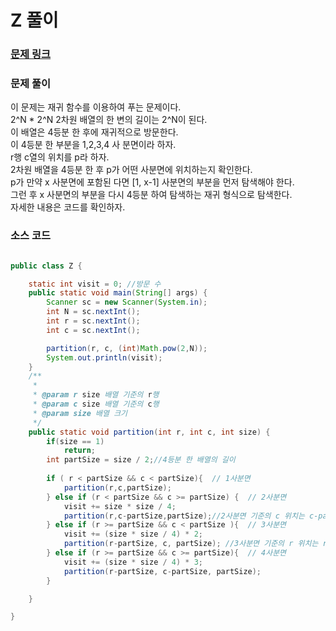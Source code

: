 # Z 풀이


### [문제 링크](https://www.acmicpc.net/problem/1074)

### 문제 풀이
이 문제는 재귀 함수를 이용하여 푸는 문제이다. </br>
2^N * 2^N 2차원 배열의 한 변의 길이는 2^N이 된다.</br>
이 배열은 4등분 한 후에 재귀적으로 방문한다.</br>
이 4등분 한 부분을 1,2,3,4 사 분면이라 하자.</br>
r행 c열의 위치를 p라 하자.</br>
2차원 배열을 4등분 한 후 p가 어떤 사분면에 위치하는지 확인한다.</br>
p가 만약 x 사분면에 포함된 다면 [1, x-1] 사분면의 부분을 먼저 탐색해야 한다.</br>
그런 후 x 사분면의 부분을 다시 4등분 하여 탐색하는 재귀 형식으로 탐색한다.</br>
자세한 내용은 코드를 확인하자.</br>

### 소스 코드
```java

public class Z {

    static int visit = 0; //방문 수
    public static void main(String[] args) {
        Scanner sc = new Scanner(System.in);
        int N = sc.nextInt();
        int r = sc.nextInt();
        int c = sc.nextInt();

        partition(r, c, (int)Math.pow(2,N));
        System.out.println(visit);
    }
    /**
     * 
     * @param r size 배열 기준의 r행
     * @param c size 배열 기준의 c행
     * @param size 배열 크기
     */
    public static void partition(int r, int c, int size) {
        if(size == 1)
            return;
        int partSize = size / 2;//4등분 한 배열의 길이
        
        if ( r < partSize && c < partSize){  // 1사분면
            partition(r,c,partSize);
        } else if (r < partSize && c >= partSize) {  // 2사분면
            visit += size * size / 4; 
            partition(r,c-partSize,partSize);//2사분면 기준의 c 위치는 c-partSize
        } else if (r >= partSize && c < partSize ){  // 3사분면
            visit += (size * size / 4) * 2;
            partition(r-partSize, c, partSize); //3사분면 기준의 r 위치는 r-partSize
        } else if (r >= partSize && c >= partSize){  // 4사분면
            visit += (size * size / 4) * 3;
            partition(r-partSize, c-partSize, partSize);
        }

    }

}

```